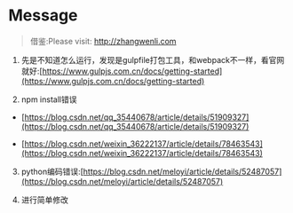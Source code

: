 # Message

> 借鉴:Please visit: http://zhangwenli.com

1. 先是不知道怎么运行，发现是gulpfile打包工具，和webpack不一样，看官网就好:[https://www.gulpjs.com.cn/docs/getting-started](https://www.gulpjs.com.cn/docs/getting-started)

2. npm install错误
* [https://blog.csdn.net/qq_35440678/article/details/51909327](https://blog.csdn.net/qq_35440678/article/details/51909327)

* [https://blog.csdn.net/weixin_36222137/article/details/78463543](https://blog.csdn.net/weixin_36222137/article/details/78463543)

3. python编码错误:[https://blog.csdn.net/meloyi/article/details/52487057](https://blog.csdn.net/meloyi/article/details/52487057)

4. 进行简单修改

